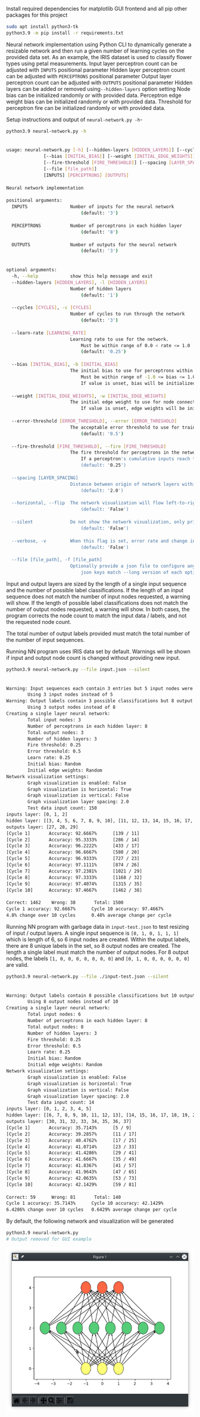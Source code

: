 Install required dependencies for matplotlib GUI frontend and all pip other packages for this project

```bash
sudo apt install python3-tk
python3.9 -m pip install -r requirements.txt
```

Neural network implementation using Python CLI to dynamically generate a resizable network
 and then run a given number of learning cycles on the provided data set. 
As an example, the IRIS dataset is used to classify flower types using petal measurements.
Input layer perceptron count can be adjusted with `INPUTS` positional parameter
Hidden layer perceptron count can be adjusted with `PERCEPTRONS` positional parameter
Output layer perceptron count can be adjusted with `OUTPUTS` positional parameter
Hidden layers can be added or removed using`--hidden-layers` option setting
Node bias can be initialized randomly or with provided data.
Perceptron edge weight bias can be initialized randomly or with provided data.
Threshold for perceptron fire can be initialized randomly or with provided data.

Setup instructions and output of `neural-network.py -h`- 
```bash
python3.9 neural-network.py -h


usage: neural-network.py [-h] [--hidden-layers [HIDDEN_LAYERS]] [--cycles [CYCLES]] [--learn-rate [LEARNING_RATE]]
              [--bias [INITIAL_BIAS]] [--weight [INITIAL_EDGE_WEIGHTS]] [--error-threshold [ERROR_THRESHOLD]]
              [--fire-threshold [FIRE_THRESHOLD]] [--spacing [LAYER_SPACING]] [--horizontal] [--silent] [--verbose]
              [--file [file_path]]
              [INPUTS] [PERCEPTRONS] [OUTPUTS]

Neural network implementation

positional arguments:
  INPUTS                Number of inputs for the neural network
                            (default: '3')
                                
  PERCEPTRONS           Number of perceptrons in each hidden layer
                            (default: '8')
                                
  OUTPUTS               Number of outputs for the neural network
                            (default: '3')
                                

optional arguments:
  -h, --help            show this help message and exit
  --hidden-layers [HIDDEN_LAYERS], -l [HIDDEN_LAYERS]
                        Number of hidden layers
                            (default: '1')
                                
  --cycles [CYCLES], -c [CYCLES]
                        Number of cycles to run through the network
                            (default: '3')
                                
  --learn-rate [LEARNING_RATE]
                        Learning rate to use for the network.
                            Must be within range of 0.0 < rate <= 1.0
                            (default: '0.25')
                                
  --bias [INITIAL_BIAS], -b [INITIAL_BIAS]
                        The initial bias to use for perceptrons within the network.
                            Must be within range of -1.0 <= bias <= 1.0
                            If value is unset, bias will be initialized randomly
                                 
  --weight [INITIAL_EDGE_WEIGHTS], -w [INITIAL_EDGE_WEIGHTS]
                        The initial edge weight to use for node connections in the network
                            If value is unset, edge weights will be initialized randomly
                                
  --error-threshold [ERROR_THRESHOLD], --error [ERROR_THRESHOLD]
                        The acceptable error threshold to use for training the network.
                            (default: '0.5')
                                
  --fire-threshold [FIRE_THRESHOLD], --fire [FIRE_THRESHOLD]
                        The fire threshold for perceptrons in the network.
                            If a perceptron's cumulative inputs reach this value, the perceptron fires
                            (default: '0.25')
                            
  --spacing [LAYER_SPACING]
                        Distance between origin of network layers within visualization
                            (default: '2.0')
                                
  --horizontal, --flip  The network visualization will flow left-to-right
                            (default: 'False')
                                
  --silent              Do not show the network visualization, only print output to console
                            (default: 'False')
                                
  --verbose, -v         When this flag is set, error rate and change in weight will be output for each calculation
                            (default: 'False')
                                
  --file [file_path], -f [file_path]
                        Optionally provide a json file to configure any option available through the cli
                            json keys match --long version of each option, where --long-split option key is "long_split" in json
```

Input and output layers are sized by the length of a single input sequence and the number of possible label classifications.
If the length of an input sequence does not match the number of input nodes requested, a warning will show.
If the length of possible label classifications does not match the number of output nodes requested, a warning will show.
In both cases, the program corrects the node count to match the input data / labels, and not the requested node count.

The total number of output labels provided must match the total number of the number of input sequences.

Running NN program uses IRIS data set by default. 
Warnings will be shown if input and output node count is changed without providing new input.
```bash
python3.9 neural-network.py --file input.json --silent


Warning: Input sequences each contain 3 entries but 5 input nodes were requested.
        Using 3 input nodes instead of 5
Warning: Output labels contain 3 possible classifications but 8 output were nodes requested.
        Using 3 output nodes instead of 8
Creating a single layer neural network: 
        Total input nodes: 3
        Number of perceptrons in each hidden layer: 8
        Total output nodes: 3
        Number of hidden layers: 3
        Fire threshold: 0.25
        Error threshold: 0.5
        Learn rate: 0.25
        Initial bias: Random
        Initial edge weights: Random
Network visualization settings: 
        Graph visualization is enabled: False
        Graph visualization is horizontal: True
        Graph visualization is vertical: False
        Graph visualization layer spacing: 2.0
        Test data input count: 150
inputs layer: [0, 1, 2]
hidden layer: [[3, 4, 5, 6, 7, 8, 9, 10], [11, 12, 13, 14, 15, 16, 17, 18], [19, 20, 21, 22, 23, 24, 25, 26]]
outputs layer: [27, 28, 29]
[Cycle 1]       Accuracy: 92.6667%      [139 / 11]
[Cycle 2]       Accuracy: 95.3333%      [286 / 14]
[Cycle 3]       Accuracy: 96.2222%      [433 / 17]
[Cycle 4]       Accuracy: 96.6667%      [580 / 20]
[Cycle 5]       Accuracy: 96.9333%      [727 / 23]
[Cycle 6]       Accuracy: 97.1111%      [874 / 26]
[Cycle 7]       Accuracy: 97.2381%      [1021 / 29]
[Cycle 8]       Accuracy: 97.3333%      [1168 / 32]
[Cycle 9]       Accuracy: 97.4074%      [1315 / 35]
[Cycle 10]      Accuracy: 97.4667%      [1462 / 38]

Correct: 1462    Wrong: 38       Total: 1500
Cycle 1 accuracy: 92.6667%      Cycle 10 accuracy: 97.4667%
4.8% change over 10 cycles      0.48% average change per cycle
```


Running NN program with garbage data in `input-test.json` to test resizing of input / output layers.
A single input sequence is `[0, 1, 0, 1, 1, 1]` which is length of 6, so 6 input nodes are created.
Within the output labels, there are 8 unique labels in the set, so 8 output nodes are created.
The length a single label must match the number of output nodes.
For 8 output nodes, the labels `[1, 0, 0, 0, 0, 0, 0, 0]` and `[0, 1, 0, 0, 0, 0, 0, 0]` are valid.

```bash
python3.9 neural-network.py --file ./input-test.json --silent


Warning: Output labels contain 8 possible classifications but 10 output were nodes requested.
        Using 8 output nodes instead of 10
Creating a single layer neural network: 
        Total input nodes: 6
        Number of perceptrons in each hidden layer: 8
        Total output nodes: 8
        Number of hidden layers: 3
        Fire threshold: 0.25
        Error threshold: 0.5
        Learn rate: 0.25
        Initial bias: Random
        Initial edge weights: Random
Network visualization settings: 
        Graph visualization is enabled: False
        Graph visualization is horizontal: True
        Graph visualization is vertical: False
        Graph visualization layer spacing: 2.0
        Test data input count: 14
inputs layer: [0, 1, 2, 3, 4, 5]
hidden layer: [[6, 7, 8, 9, 10, 11, 12, 13], [14, 15, 16, 17, 18, 19, 20, 21], [22, 23, 24, 25, 26, 27, 28, 29]]
outputs layer: [30, 31, 32, 33, 34, 35, 36, 37]
[Cycle 1]       Accuracy: 35.7143%      [5 / 9]
[Cycle 2]       Accuracy: 39.2857%      [11 / 17]
[Cycle 3]       Accuracy: 40.4762%      [17 / 25]
[Cycle 4]       Accuracy: 41.0714%      [23 / 33]
[Cycle 5]       Accuracy: 41.4286%      [29 / 41]
[Cycle 6]       Accuracy: 41.6667%      [35 / 49]
[Cycle 7]       Accuracy: 41.8367%      [41 / 57]
[Cycle 8]       Accuracy: 41.9643%      [47 / 65]
[Cycle 9]       Accuracy: 42.0635%      [53 / 73]
[Cycle 10]      Accuracy: 42.1429%      [59 / 81]

Correct: 59      Wrong: 81       Total: 140
Cycle 1 accuracy: 35.7143%      Cycle 10 accuracy: 42.1429%
6.4286% change over 10 cycles   0.6429% average change per cycle
```

By default, the following network and visualization will be generated

```bash
python3.9 neural-network.py
# Output removed for GUI example
```
![](screenshot.png)
